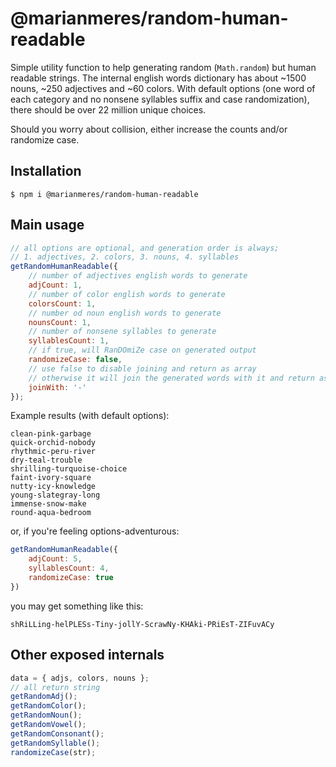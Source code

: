# @marianmeres/random-human-readable

Simple utility function to help generating random (`Math.random`) but human readable
strings. The internal english words dictionary has about ~1500 nouns, ~250 adjectives
and ~60 colors. With default options (one word of each category and no nonsene syllables
suffix and case randomization), there should be over 22 million unique choices.

Should you worry about collision, either increase the counts and/or randomize case.

## Installation
```shell
$ npm i @marianmeres/random-human-readable
```

## Main usage
```javascript
// all options are optional, and generation order is always;
// 1. adjectives, 2. colors, 3. nouns, 4. syllables
getRandomHumanReadable({
    // number of adjectives english words to generate
    adjCount: 1,
    // number of color english words to generate
    colorsCount: 1,
    // number od noun english words to generate
    nounsCount: 1,
    // number of nonsene syllables to generate
    syllablesCount: 1,
    // if true, will RanDOmiZe case on generated output
    randomizeCase: false,
    // use false to disable joining and return as array
    // otherwise it will join the generated words with it and return as string
    joinWith: '-'
});

```

Example results (with default options):
```
clean-pink-garbage
quick-orchid-nobody
rhythmic-peru-river
dry-teal-trouble
shrilling-turquoise-choice
faint-ivory-square
nutty-icy-knowledge
young-slategray-long
immense-snow-make
round-aqua-bedroom
```

or, if you're feeling options-adventurous:
```javascript
getRandomHumanReadable({
    adjCount: 5,
    syllablesCount: 4,
    randomizeCase: true
})
```
you may get something like this:
```
shRiLLing-helPLESs-Tiny-jollY-ScrawNy-KHAki-PRiEsT-ZIFuvACy
```

## Other exposed internals
```typescript
data = { adjs, colors, nouns };
// all return string
getRandomAdj();
getRandomColor();
getRandomNoun();
getRandomVowel();
getRandomConsonant();
getRandomSyllable();
randomizeCase(str);
```

